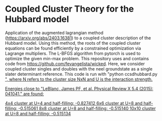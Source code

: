 # Coupled Cluster Theory for the Hubbard model

Application of the augmented lagrangian method (https://arxiv.org/abs/2403.16381) to a coupled cluster description of the Hubbard model. Using this method, the roots of the coupled cluster equations can be found efficiently by a constrained optimization via Lagrange multipliers. The L-BFGS algorithm from pytorch is used to optimize the given min-max problem. This repository uses and contains code from https://github.com/fevangelista/wicked. Here, we consider coupled cluster singles and doubles with the neel groundstate as a single slater determinant reference. This code is run with "python ccsdhubbard.py <N> <U>", where N refers to the cluster size NxN and U is the interaction strength. 

Energies close to "LeBlanc, James PF, et al. Physical Review X 5.4 (2015): 041041." are found:

4x4 cluster at U=4 and half-filling:   -0.827412
6x6 cluster at U=8 and half-filling:   -0.515061
8x8 cluster at U=8 and half-filling:   -0.515140
10x10 cluster at U=8 and half-filling: -0.515134
